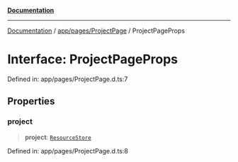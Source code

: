 [**Documentation**](../../../../index.md)

***

[Documentation](../../../../index.md) / [app/pages/ProjectPage](../index.md) / ProjectPageProps

# Interface: ProjectPageProps

Defined in: app/pages/ProjectPage.d.ts:7

## Properties

### project

> **project**: [`ResourceStore`](../../../../stores/ResourceStore/classes/ResourceStore.md)

Defined in: app/pages/ProjectPage.d.ts:8
